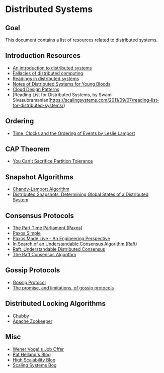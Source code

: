 # Distributed Systems

## Goal
This document contains a list of resources related to distributed systems.

## Introduction Resources

* [An introduction to distributed systems](https://github.com/aphyr/distsys-class)
* [Fallacies of distributed computing](https://en.wikipedia.org/wiki/Fallacies_of_distributed_computing)
* [Readings in distributed systems](https://henryr.github.io/distributed-systems-readings/)
* [Notes of Distributed Systems for Young Bloods](https://www.somethingsimilar.com/2013/01/14/notes-on-distributed-systems-for-young-bloods/)
* [Cloud Design Patterns](https://docs.microsoft.com/en-us/azure/architecture/patterns/)
* [Reading List for Distributed Systems, by Swami Sivasubramanian(https://scalingsystems.com/2011/09/07/reading-list-for-distributed-systems/)

## Ordering
* [Time, Clocks and the Ordering of Events by Leslie Lamport](http://amturing.acm.org/p558-lamport.pdf)

## CAP Theorem
* [You Can't Sacrifice Partition Tolerance](https://codahale.com/you-cant-sacrifice-partition-tolerance/)

## Snapshot Algorithms
* [Chandy-Lamport Algorithm](https://en.wikipedia.org/wiki/Chandy-Lamport_algorithm)
* [Distributed Snapshots: Determining Global States of a Distributed System](https://www.microsoft.com/en-us/research/publication/distributed-snapshots-determining-global-states-distributed-system/)

## Consensus Protocols
* [The Part Time Parliament (Paxos)](https://www.microsoft.com/en-us/research/wp-content/uploads/2016/12/The-Part-Time-Parliament.pdf
)
* [Paxos Simple](https://www.microsoft.com/en-us/research/publication/paxos-made-simple/?from=http%3A%2F%2Fresearch.microsoft.com%2Fen-us%2Fum%2Fpeople%2Flamport%2Fpubs%2Fpaxos-simple.pdf)
* [Paxos Made Live - An Engineering Perspective](https://roxanageambasu.github.io/ds2-class/papers/chandra-paxos.pdf)
* [In Search of an Understandable Consensus Algorithm (Raft)](https://raft.github.io/raft.pdf)
* [Raft, Understandable Distributed Consensus](http://thesecretlivesofdata.com/raft/)
* [The Raft Consensus Algorithm](https://raft.github.io/)

## Gossip Protocols
* [Gossip Protocol](https://en.wikipedia.org/wiki/Gossip_protocol)
* [The promise, and limitations, of gossip protocols](http://dl.acm.org/citation.cfm?id=1317382)

## Distributed Locking Algorithms
* [Chubby](https://static.googleusercontent.com/media/research.google.com/fr//archive/chubby-osdi06.pdf)
* [Apache Zookeeper](https://zookeeper.apache.org/)


## Misc
* [Wener Vogel's Job Offer](http://www.allthingsdistributed.com/historical/archives/000538.html)
* [Pat Helland's Blog](https://blogs.msdn.microsoft.com/pathelland/)
* [High Scalability Blog](http://highscalability.com/)
* [Scaling Systems Bog](https://scalingsystems.com/)
